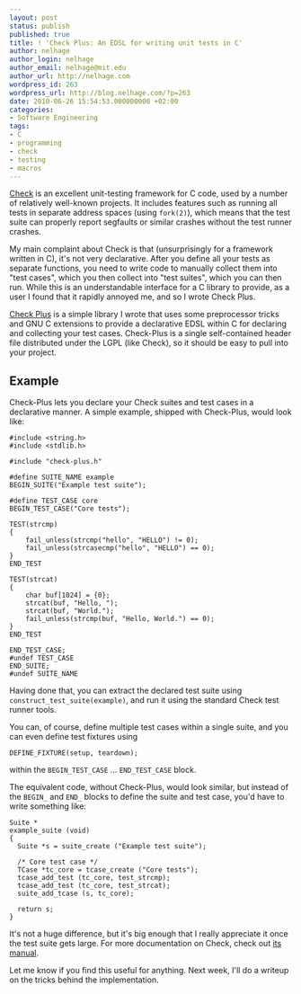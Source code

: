 ```yaml
---
layout: post
status: publish
published: true
title: ! 'Check Plus: An EDSL for writing unit tests in C'
author: nelhage
author_login: nelhage
author_email: nelhage@mit.edu
author_url: http://nelhage.com
wordpress_id: 263
wordpress_url: http://blog.nelhage.com/?p=263
date: 2010-06-26 15:54:53.000000000 +02:00
categories:
- Software Engineering
tags:
- C
- programming
- check
- testing
- macros
---
```

[Check][check] is an excellent unit-testing framework for C code, used
by a number of relatively well-known projects. It includes features
such as running all tests in separate address spaces (using
`fork(2)`), which means that the test suite can properly report
segfaults or similar crashes without the test runner crashes.

My main complaint about Check is that (unsurprisingly for a framework
written in C), it's not very declarative. After you define all your
tests as separate functions, you need to write code to manually
collect them into "test cases", which you then collect into "test
suites", which you can then run. While this is an understandable
interface for a C library to provide, as a user I found that it
rapidly annoyed me, and so I wrote Check Plus.

[Check Plus][chkp] is a simple library I wrote that uses some preprocessor
tricks and GNU C extensions to provide a declarative EDSL within C for
declaring and collecting your test cases. Check-Plus is a single
self-contained header file distributed under the LGPL (like Check), so
it should be easy to pull into your project.

Example
------

Check-Plus lets you declare your Check suites and test cases in a
declarative manner. A simple example, shipped with Check-Plus, would
look like:

    #include <string.h>
    #include <stdlib.h>
    
    #include "check-plus.h"
    
    #define SUITE_NAME example
    BEGIN_SUITE("Example test suite");
    
    #define TEST_CASE core
    BEGIN_TEST_CASE("Core tests");
    
    TEST(strcmp)
    {
        fail_unless(strcmp("hello", "HELLO") != 0);
        fail_unless(strcasecmp("hello", "HELLO") == 0);
    }
    END_TEST
    
    TEST(strcat)
    {
        char buf[1024] = {0};
        strcat(buf, "Hello, ");
        strcat(buf, "World.");
        fail_unless(strcmp(buf, "Hello, World.") == 0);
    }
    END_TEST
    
    END_TEST_CASE;
    #undef TEST_CASE
    END_SUITE;
    #undef SUITE_NAME

Having done that, you can extract the declared test suite using
`construct_test_suite(example)`, and run it using the standard Check
test runner tools.

You can, of course, define multiple test cases within a single suite,
and you can even define test fixtures using

    DEFINE_FIXTURE(setup, teardown);

within the `BEGIN_TEST_CASE` ... `END_TEST_CASE` block.

The equivalent code, without Check-Plus, would look similar, but
instead of the `BEGIN_` and `END_` blocks to define the suite and test case, you'd have to write
something like:

    Suite *
    example_suite (void)
    {
      Suite *s = suite_create ("Example test suite");
    
      /* Core test case */
      TCase *tc_core = tcase_create ("Core tests");
      tcase_add_test (tc_core, test_strcmp);
      tcase_add_test (tc_core, test_strcat);
      suite_add_tcase (s, tc_core);
    
      return s;
    }

It's not a huge difference, but it's big enough that I really
appreciate it once the test suite gets large. For more documentation on Check, check out [its manual][manual].

Let me know if you find this useful for anything. Next week, I'll do a
writeup on the tricks behind the implementation.
    
[check]: http://check.sourceforge.net/
[chkp]: http://github.com/nelhage/check-plus
[manual]: http://check.sourceforge.net/doc/check_html/index.html

